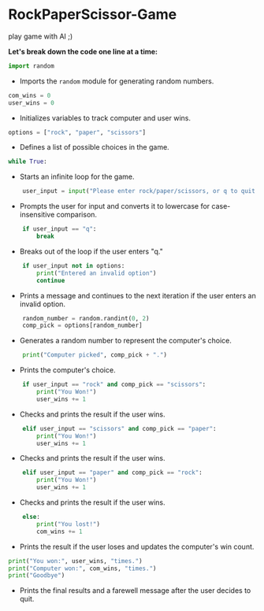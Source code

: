 # RockPaperScissor-Game
play game with AI ;)

**Let's break down the code one line at a time:**

```python
import random
```
- Imports the `random` module for generating random numbers.

```python
com_wins = 0
user_wins = 0
```
- Initializes variables to track computer and user wins.

```python
options = ["rock", "paper", "scissors"]
```
- Defines a list of possible choices in the game.

```python
while True:
```
- Starts an infinite loop for the game.

```python
    user_input = input("Please enter rock/paper/scissors, or q to quit: ").lower()
```
- Prompts the user for input and converts it to lowercase for case-insensitive comparison.

```python
    if user_input == "q":
        break
```
- Breaks out of the loop if the user enters "q."

```python
    if user_input not in options:
        print("Entered an invalid option")
        continue
```
- Prints a message and continues to the next iteration if the user enters an invalid option.

```python
    random_number = random.randint(0, 2)
    comp_pick = options[random_number]
```
- Generates a random number to represent the computer's choice.

```python
    print("Computer picked", comp_pick + ".")
```
- Prints the computer's choice.

```python
    if user_input == "rock" and comp_pick == "scissors":
        print("You Won!")
        user_wins += 1
```
- Checks and prints the result if the user wins.

```python
    elif user_input == "scissors" and comp_pick == "paper":
        print("You Won!")
        user_wins += 1
```
- Checks and prints the result if the user wins.

```python
    elif user_input == "paper" and comp_pick == "rock":
        print("You Won!")
        user_wins += 1
```
- Checks and prints the result if the user wins.

```python
    else:
        print("You lost!")
        com_wins += 1
```
- Prints the result if the user loses and updates the computer's win count.

```python
print("You won:", user_wins, "times.")
print("Computer won:", com_wins, "times.")
print("Goodbye")
```
- Prints the final results and a farewell message after the user decides to quit.
